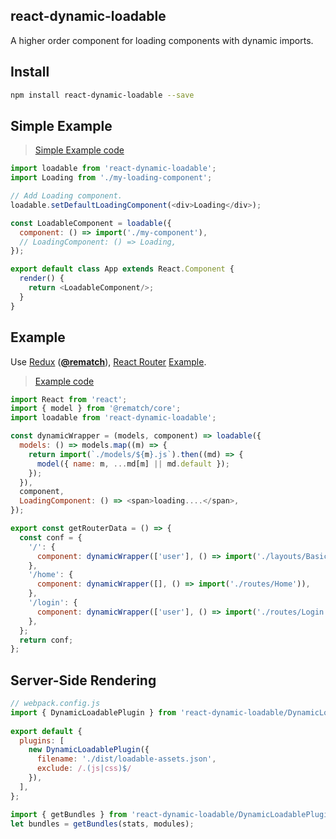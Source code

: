 
react-dynamic-loadable
---

A higher order component for loading components with dynamic imports.

## Install

```bash
npm install react-dynamic-loadable --save
```

## Simple Example

> [Simple Example code](./example/simple)

```js
import loadable from 'react-dynamic-loadable';
import Loading from './my-loading-component';

// Add Loading component.
loadable.setDefaultLoadingComponent(<div>Loading</div>);

const LoadableComponent = loadable({
  component: () => import('./my-component'),
  // LoadingComponent: () => Loading,
});

export default class App extends React.Component {
  render() {
    return <LoadableComponent/>;
  }
}

```

## Example

Use [Redux](https://github.com/reactjs/redux) (**[@rematch](https://github.com/rematch/rematch)**), [React Router](https://github.com/ReactTraining/react-router) [Example](./example/router-redux-rematch).

> [Example code](./example/router-redux-rematch)

```js
import React from 'react';
import { model } from '@rematch/core';
import loadable from 'react-dynamic-loadable';

const dynamicWrapper = (models, component) => loadable({
  models: () => models.map((m) => {
    return import(`./models/${m}.js`).then((md) => {
      model({ name: m, ...md[m] || md.default });
    });
  }),
  component,
  LoadingComponent: () => <span>loading....</span>,
});

export const getRouterData = () => {
  const conf = {
    '/': {
      component: dynamicWrapper(['user'], () => import('./layouts/BasicLayout')),
    },
    '/home': {
      component: dynamicWrapper([], () => import('./routes/Home')),
    },
    '/login': {
      component: dynamicWrapper(['user'], () => import('./routes/Login')),
    },
  };
  return conf;
};
```

## Server-Side Rendering

```js
// webpack.config.js
import { DynamicLoadablePlugin } from 'react-dynamic-loadable/DynamicLoadablePlugin';
 
export default {
  plugins: [
    new DynamicLoadablePlugin({
      filename: './dist/loadable-assets.json',
      exclude: /.(js|css)$/
    }),
  ],
};
```


```js
import { getBundles } from 'react-dynamic-loadable/DynamicLoadablePlugin';
let bundles = getBundles(stats, modules);
```